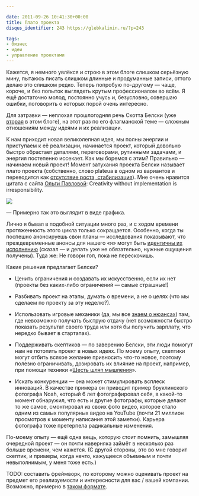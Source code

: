 ```yaml
---

date: 2011-09-26 10:41:30+00:00
title: Плато проекта
disqus_identifier: 243 https://glebkalinin.ru/?p=243

tags:
- бизнес
- идеи
- управление проектами
---
```


Кажется, я немного увлёкся и строю в этом блоге слишком серьёзную мину, пытаюсь писать слишком длинные и продуманные записи, оттого делаю это слишком редко. Теперь попробую по-другому — чаще, короче, и без попыток выглядеть крутым профессионалом во всём. Я ещё достаточно молод, постоянно учусь и, безусловно, совершаю ошибки, поговорить о которых порой очень интересно. 

Для затравки — неплохая прошлогодняя речь Скотта Белски (уже [вторая](https://glebkalinin.ru/personal-brand/) в этом блоге), на этот раз по его флагманской теме — сложным отношениям между идеями и их реализации.



К нам приходит новая великолепная идея, мы полны энергии и приступаем к её реализации, начинается проект, который довольно быстро обрастает деталями, переговорами, рутинными задачами, и энергия постепенно иссекает. Как мы боремся с этим? Правильно — начинаем новый проект! Момент затухания проекта Белски называет плато проекта (собственно, слово plateua в одном из вариантов и переводится как [отсутствие роста, стабилизация](http://multitran.ru/c/m.exe?CL=1&s=plateau&l1=1)). Мне очень нравится цитата с сайта [Ольги Павловой](http://www.op.spb.ru/): Creativity without implementation is irresponsibility.


![](https://glebkalinin.ru/featured/2011/09/project-plateau-500x374.png)<!-- more -->


— Примерно так это выглядит в виде графика.



Лично я бывал в подобной ситуации много раз, и с ходом времени протяженность этого цикла только сокращается. Особенно, когда ты поспешно анонсируешь свои планы — исследования показывают, что преждевременные анонсы для нашего «я» могут быть [идентичны их исполнению](http://sivers.org/zipit) (сказал — и делать уже не обязательно, нужные ощущения получены). Туда же: Не  говори  гоп,  пока не  перескочишь.

Какие решения предлагает Белски?




	
  * Ценить ограничения и создавать их искусственно, если их нет (проекты без каких-либо ограничений — самые страшные!)

	
  * Разбивать проект на этапы, думать о времени, а не о целях (что мы сделаем по проекту за эту неделю?).

	
  * Использовать игровые механики (да, мы все [знаем о нюансах](http://www.bogost.com/blog/gamification_is_bullshit.shtml)) там, где невозможно получать быструю отдачу (нет возможности быстро показать результат своего труда или хотя бы получить зарплату, что нередко бывает в стартапах).

	
  * Поддерживать скептиков — по заверению Белски, эти люди помогут нам не потопить проект в новых идеях. По моему опыту, скептики могут отбить всякое желание привносить что-то новое, поэтому полезно ограничивать, дозировать их влияние на проект, например, при помощи техники «[Шесть шляп мышления](http://kolesnik.ru/2005/de-bono-six-hats/)».

	
  * Искать конкуренции — она может стимулировать всплеск инноваций. В качестве примера он приводит пример бруклинского фотографа Noah, который 6 лет фотографировал себя, в какой-то момент обнаружил, что есть и другие фотографы, которые делают то же самое, смонтировал из своих фото видео, которое стало одним из самых популярных видео на YouTube (почти 21 миллион просмотров к моменту написания этой заметки). Карьера фотографа тоже претерпела радикальные изменения.



По-моему опыту — ещё одна вещь, которую стоит помнить, замышляя очередной проект — он почти наверняка займёт в несколько раз больше времени, чем кажется. (С другой стороны, это во мне говорит скептик, и примеры, когда нечто, кажущееся объемным и почти невыполнимым, у меня тоже есть.)

TODO: составить фреймворк, по которому можно оценивать проект на предмет его реализуемости и интересности для вас / вашей компании. Возможно, примерно в [таком формате](http://shouldiworkforfree.com/).


